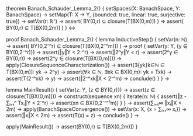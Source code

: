 theorem Banach_Schauder_Lemma_2() {
  setSpaces(X: BanachSpace, Y: BanachSpace) →
  setMap(T: X → Y, {bounded: true, linear: true, surjective: true}) →
  setVar(r: ℝ⁺) →
  assert(
    BY(0,r) ⊆ closure(T[BX(0,m)])
  ) ⇒
  assert(
    BY(0,r) ⊆ T[BX(0,2m)]
  )
} ↔

proof Banach_Schauder_Lemma_2() {
  lemma InductiveStep() {
    setVar(n: ℕ) →
    assert(
      BY(0,2⁻ⁿr) ⊆ closure(T[BX(0,2⁻ⁿm)])
    ) →
    proof {
      setVar(y: Y, {y ∈ BY(0,2⁻ⁿr)}) →
      assert(‖y‖Y < 2⁻ⁿr) →
      assert(‖2ⁿy‖Y < r) →
      assert(2ⁿy ∈ BY(0,r)) →
      assert(2ⁿy ∈ closure(T[BX(0,m)])) →
      apply(ClosureSequenceCharacterization()) →
      assert(∃{yk}k∈ℕ ∈ T[BX(0,m)]: yk → 2ⁿy) →
      assert(∀k ∈ ℕ, ∃xk ∈ BX(0,m): yk = Txk) →
      assert(T(2⁻ⁿxk) → y) →
      assert(‖2⁻ⁿxk‖X < 2⁻ⁿm) →
      conclude()
    }
  } →

  lemma MainResult() {
    setVar(z: Y, {z ∈ BY(0,r)}) →
    assert(z ∈ closure(T[BX(0,m)])) →
    construct(sequence xn) {
      iterate(n: ℕ) {
        assert(‖z - ∑ᵢ₌₁ⁿ Txᵢ‖Y < 2⁻ⁿr) →
        assert(xn ∈ BX(0,2⁻ⁿ⁺¹m))
      }
    } →
    assert(∑ᵢ₌₁∞ ‖xᵢ‖X < 2m) →
    apply(BanachSpaceConvergence()) →
    setVar(x: X, {x = ∑ᵢ₌₁∞ xᵢ}) →
    assert(‖x‖X < 2m) →
    assert(T(x) = z) →
    conclude()
  } →

  apply(MainResult()) →
  assert(BY(0,r) ⊆ T[BX(0,2m)])
}